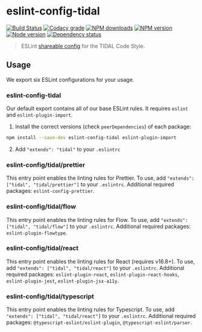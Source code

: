 # eslint-config-tidal

[![Build Status](https://travis-ci.org/tidal-engineering/eslint-config-tidal.svg?branch=master)](https://travis-ci.org/tidal-engineering/eslint-config-tidal)
[![Codacy grade](https://img.shields.io/codacy/grade/e20818172062471ebc0c1b69e5ea0887.svg 'Codacy grade')](https://www.codacy.com/app/karlsson/eslint-config-tidal)
[![NPM downloads](https://img.shields.io/npm/dm/eslint-config-tidal.svg 'NPM downloads')](https://www.npmjs.com/package/eslint-config-tidal)
[![NPM version](https://img.shields.io/npm/v/eslint-config-tidal.svg 'NPM version')](https://www.npmjs.com/package/eslint-config-tidal)
[![Node version](https://img.shields.io/node/v/eslint-config-tidal.svg 'Node version')](https://www.npmjs.com/package/eslint-config-tidal)
[![Dependency status](https://img.shields.io/david/tidal-engineering/eslint-config-tidal.svg 'Dependency status')](https://david-dm.org/tidal-engineering/eslint-config-tidal)

> ESLint [shareable config](http://eslint.org/docs/developer-guide/shareable-configs.html) for the TIDAL Code Style.

## Usage

We export six ESLint configurations for your usage.

### eslint-config-tidal

Our default export contains all of our base ESLint rules. It requires `eslint` and `eslint-plugin-import`.

1. Install the correct versions (check `peerDependencies`) of each package:

```sh
npm install --save-dev eslint-config-tidal eslint-plugin-import
```

2. Add `"extends": "tidal"` to your `.eslintrc`

### eslint-config/tidal/prettier

This entry point enables the linting rules for Prettier. To use, add `"extends": ["tidal", "tidal/prettier"]` to your `.eslintrc`.
Additional required packages: `eslint-config-prettier`.

### eslint-config/tidal/flow

This entry point enables the linting rules for Flow. To use, add `"extends": ["tidal", "tidal/flow"]` to your `.eslintrc`.
Additional required packages: `eslint-plugin-flowtype`.

### eslint-config/tidal/react

This entry point enables the linting rules for React (requires v16.8+). To use, add `"extends": ["tidal", "tidal/react"]` to your `.eslintrc`.
Additional required packages: `eslint-plugin-react`, `eslint-plugin-react-hooks`, `eslint-plugin-jest`, `eslint-plugin-jsx-a11y`.

### eslint-config/tidal/typescript

This entry point enables the linting rules for Typescript. To use, add `"extends": ["tidal", "tidal/react"]` to your `.eslintrc`.
Additional required packages: `@typescript-eslint/eslint-plugin`, `@typescript-eslint/parser`.
